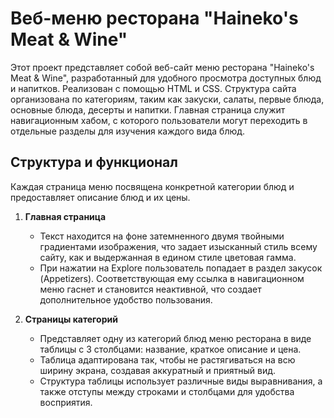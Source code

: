 # Веб-меню ресторана "Haineko's Meat & Wine"

Этот проект представляет собой веб-сайт меню ресторана "Haineko's Meat & Wine", разработанный для удобного просмотра доступных блюд и напитков. Реализован с помощью HTML и CSS. Структура сайта организована по категориям, таким как закуски, салаты, первые блюда, основные блюда, десерты и напитки. Главная страница служит навигационным хабом, с которого пользователи могут переходить в отдельные разделы для изучения каждого вида блюд.

## Структура и функционал

Каждая страница меню посвящена конкретной категории блюд и предоставляет описание блюд и их цены.

1. **Главная страница**
   - Текст находится на фоне затемненного двумя твойными градиентами изображения, что задает изысканный стиль всему сайту, как и выдержанная в едином стиле цветовая гамма.
   - При нажатии на Explore пользователь попадает в раздел закусок (Appetizers). Соответствующая ему ссылка в навигационном меню гаснет и становится неактивной, что создает дополнительное удобство пользования.

2. **Страницы категорий**
   - Представляет одну из категорий блюд меню ресторана в виде таблицы с 3 столбцами: название, краткое описание и цена.
   - Таблица адаптирована так, чтобы не растягиваться на всю ширину экрана, создавая аккуратный и приятный вид.
   - Структура таблицы использует различные виды выравнивания, а также отступы между строками и столбцами для удобства восприятия.
